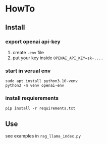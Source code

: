 # HowTo

## Install

### export openai api-key

1. create `.env` file
2. put your key inside `OPENAI_API_KEY=sk-....`


### start in verual env

```
sudo apt install python3.10-venv
python3 -m venv openai-env
```

### install requierements

```
pip install -r requirements.txt
```

## Use

see examples in ```rag_llama_index.py```